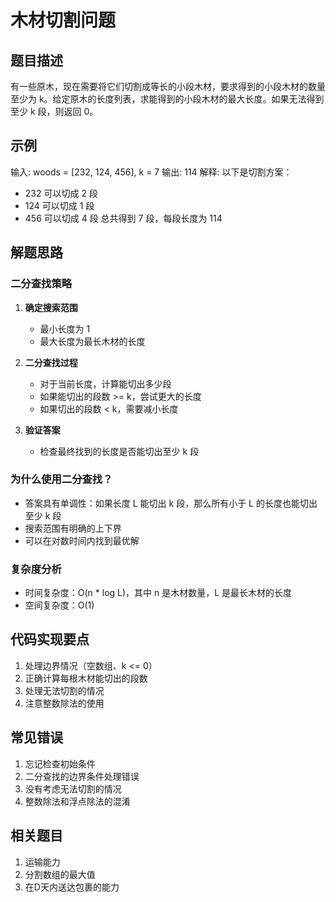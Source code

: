 # 木材切割问题

## 题目描述
有一些原木，现在需要将它们切割成等长的小段木材，要求得到的小段木材的数量至少为 k。给定原木的长度列表，求能得到的小段木材的最大长度。如果无法得到至少 k 段，则返回 0。

## 示例
输入: woods = [232, 124, 456], k = 7
输出: 114
解释: 以下是切割方案：
- 232 可以切成 2 段
- 124 可以切成 1 段
- 456 可以切成 4 段
总共得到 7 段，每段长度为 114

## 解题思路

### 二分查找策略
1. **确定搜索范围**
   - 最小长度为 1
   - 最大长度为最长木材的长度

2. **二分查找过程**
   - 对于当前长度，计算能切出多少段
   - 如果能切出的段数 >= k，尝试更大的长度
   - 如果切出的段数 < k，需要减小长度

3. **验证答案**
   - 检查最终找到的长度是否能切出至少 k 段

### 为什么使用二分查找？
- 答案具有单调性：如果长度 L 能切出 k 段，那么所有小于 L 的长度也能切出至少 k 段
- 搜索范围有明确的上下界
- 可以在对数时间内找到最优解

### 复杂度分析
- 时间复杂度：O(n * log L)，其中 n 是木材数量，L 是最长木材的长度
- 空间复杂度：O(1)

## 代码实现要点
1. 处理边界情况（空数组、k <= 0）
2. 正确计算每根木材能切出的段数
3. 处理无法切割的情况
4. 注意整数除法的使用

## 常见错误
1. 忘记检查初始条件
2. 二分查找的边界条件处理错误
3. 没有考虑无法切割的情况
4. 整数除法和浮点除法的混淆

## 相关题目
1. 运输能力
2. 分割数组的最大值
3. 在D天内送达包裹的能力 